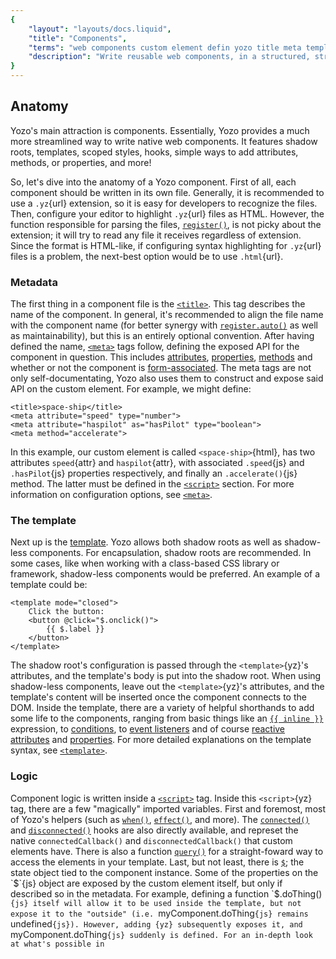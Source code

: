 ```yaml
---
{
	"layout": "layouts/docs.liquid",
	"title": "Components",
	"terms": "web components custom element defin yozo title meta template script style",
	"description": "Write reusable web components, in a structured, straight-foward format, with features ranging from inline template logic to fine-grained reactivity."
}
---
```


## Anatomy

Yozo's main attraction is components. Essentially, Yozo provides a much more streamlined way to write native web components. It features shadow roots, templates, scoped styles, hooks, simple ways to add attributes, methods, or properties, and more!

So, let's dive into the anatomy of a Yozo component. First of all, each component should be written in its own file. Generally, it is recommended to use a `.yz`{url} extension, so it is easy for developers to recognize the files. Then, configure your editor to highlight `.yz`{url} files as HTML. However, the function responsible for parsing the files, [`register()`](/docs/register/), is not picky about the extension; it will try to read any file it receives regardless of extension. Since the format is HTML-like, if configuring syntax highlighting for `.yz`{url} files is a problem, the next-best option would be to use `.html`{url}.

### Metadata

The first thing in a component file is the [`<title>`](/docs/components/title/). This tag describes the name of the component. In general, it's recommended to align the file name with the component name (for better synergy with [`register.auto()`](/docs/register/auto/) as well as maintainability), but this is an entirely optional convention. After having defined the name, [`<meta>`](/docs/components/meta/) tags follow, defining the exposed API for the component in question. This includes [attributes](/docs/components/meta/attribute/), [properties](/docs/components/meta/property/), [methods](/docs/components/meta/method/) and whether or not the component is [form-associated](/docs/components/meta/form-associated/). The meta tags are not only self-documentating, Yozo also uses them to construct and expose said API on the custom element. For example, we might define:

```yz
<title>space-ship</title>
<meta attribute="speed" type="number">
<meta attribute="haspilot" as="hasPilot" type="boolean">
<meta method="accelerate">
```

In this example, our custom element is called `<space-ship>`{html}, has two attributes `speed`{attr} and `haspilot`{attr}, with associated `.speed`{js} and `.hasPilot`{js} properties respectively, and finally an `.accelerate()`{js} method. The latter must be defined in the [`<script>`](/docs/script/) section. For more information on configuration options, see [`<meta>`](/docs/components/meta/).

### The template

Next up is the [template](/docs/components/template/). Yozo allows both shadow roots as well as shadow-less components. For encapsulation, shadow roots are recommended. In some cases, like when working with a class-based CSS library or framework, shadow-less components would be preferred. An example of a template could be:

```yz
<template mode="closed">
	Click the button:
	<button @click="$.onclick()">
		{{ $.label }}
	</button>
</template>
```

The shadow root's configuration is passed through the `<template>`{yz}'s attributes, and the template's body is put into the shadow root. When using shadow-less components, leave out the `<template>`{yz}'s attributes, and the template's content will be inserted once the component connects to the DOM. Inside the template, there are a variety of helpful shorthands to add some life to the components, ranging from basic things like an [`{{ inline }}`](/docs/components/template/inline/) expression, to [conditions](/docs/components/template/if-else/), to [event listeners](/docs/components/template/events/) and of course [reactive attributes](/docs/components/template/attributes/) and [properties](/docs/components/template/properties/). For more detailed explanations on the template syntax, see [`<template>`](/docs/components/template/).

### Logic

Component logic is written inside a [`<script>`](/docs/components/script/) tag. Inside this `<script>`{yz} tag, there are a few "magically" imported variables. First and foremost, most of Yozo's helpers (such as [`when()`](/docs/when/), [`effect()`](/docs/effect/), and more). The [`connected()`](/docs/components/connected/) and [`disconnected()`](/docs/components/disconnected/) hooks are also directly available, and represet the native `connectedCallback()` and `disconnectedCallback()` that custom elements have. There is also a function [`query()`](/docs/components/query/) for a straight-foward way to access the elements in your template. Last, but not least, there is [`$`](/docs/components/$/); the state object tied to the component instance. Some of the properties on the `$`{js} object are exposed by the custom element itself, but only if described so in the metadata. For example, defining a function `$.doThing()`{js} itself will allow it to be used inside the template, but not expose it to the "outside" (i.e. `myComponent.doThing`{js} remains `undefined`{js}). However, adding `<meta method="doThing">`{yz} subsequently exposes it, and `myComponent.doThing`{js} suddenly is defined. For an in-depth look at what's possible in `<script>`{yz} sections, see [`<script>`](/docs/components/script/).

### Styles

Writing component styles in Yozo components is much like writing styles in a regular HTML document. The [`<style>`](/docs/components/style/) tag is used to write CSS into. Whether or not the styles are scoped depends on whether a shadow root has been specified (on the component's `<template>`{yz} element). If that's the case, then web component related CSS selectors such as `:host`{sel} can be used; if there is no shadow root, then the styles written there are "global", i.e. apply to any context the element is used in. For a complete description on component styles, see [`<style>`](/docs/components/style/).

## Examples

To demonstrate the power of Yozo components, we'll have a look at some variations of a basic `click-counter`{tag} component; a component that renders a single button, and counts the amount of times it's being clicked.

### Reccommended

First, we'll go through the recommended way of approaching this component:

```yz
<title>click-counter</title>
<meta attribute="amount" type="number">
<meta method="reset">

<template mode="closed">
	<button @click="$.amount++">
		{{ $.amount }} clicks
	</button>
</template>
<script>
$.reset = () => $.amount = 0;
</script>
<style>
:host {
	display: block;
}
button {
	padding: .75rem 1.5rem;
	cursor: pointer;
}
</style>
```

Just by looking at the metadata in the first three lines of the component, we know how to use it; it's called `<click-counter>`{html}, it has one attribute (the `amount`{attr} attribute) which represents a number, as well as a `.reset()`{js} method.

Diving into the actual component structure, we see it has a closed shadow root (from `mode="closed"`{attr}), with a single element in its template, a `<button>`{yz}. Upon clicking the button (`@click`{attr}), the `.amount`{js} property is incremented. This property is a number, as specified, and reactively tied to the attribute, meaning the attribute says in sync with the property at all times. Inside the button, we render the amount of clicks as text. Next up, at the script section, we define the `.reset()`{js} method, which is exposed to the outside through being defined in a `<meta>`{yz} tag. Lastly, there's some (scoped) styling. The `:host`{sel} selector is a web components feature; inside a shadow root, it refers to the shadow host; in this case, the `<click-counter>`{html} element itself.

### Manual updates

As an additional excercise, let's write the same component with a static template. Then, we'll add the interactivity manually in the `<script>`{yz}. For brevity, the styles are left out (they would be identical to the previous example).

```yz
<title>click-counter</title>
<meta attribute="amount" type="number">
<meta method="reset">

<template mode="closed">
	<button>0 clicks</button>
</template>
<script>
const button = query('button');

$.reset = () => $.amount = 0;

connected(() => {
	when(button).clicks().then(() => {
		$.amount++;
	});
});

connected(() => {
	effect(() => {
		button.textContent = `${ $.amount } clicks`;
	});
});
</script>
```

The template has been simplified to its bare bones, only containing a simple button and some placeholder text. First, we get a reference to the button through the [`query()`](/docs/components/query/) function.

Then, to replace the `@click`{attr} expression, we set up the first [`connected()`](/docs/components/connected/) hook. Only when the component is connected do we want this click handler set up (and this is what `@click`{attr} does, internally, too). To set up the handler, we use [`when()`](/docs/when/), since it is monitored and therefore is taken down by the `connected()`{js} hook whenever the component disconnects. If we'd have used `.addEventListener()`{js}, then repeatedly connecting (and disconnecting) the custom element would set up additional listeners, without ever taking older ones down.

For the `{{ $.amount }}`{yz} expression, we'll set up an [`effect()`](/docs/effect/), since they allow us to describe an update with implicit dependencies. In this case, we simply set the button's `.textContent`{js} to the correct expression. The effect sees that the `$.amount`{js} variable is being accessed, and therefore re-runs the effect whenever `$.amount`{js} changes. Since there's not much of a point to updating the text for disconnected components, we wrap the `effect()`{js} with another `connected()`{js} hook. Since effects, much like the `when()`{js} call, are monitored, the connected callback takes it down whenever the custom element disconnects.

## See also

- [`register()`](/docs/register/)
- [`<title>`](/docs/components/title/)
- [`<meta>`](/docs/components/meta/)
- [`<template>`](/docs/components/template/)
- [`<script>`](/docs/components/script/)
- [`<style>`](/docs/components/style/)
